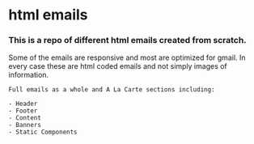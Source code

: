 # html emails
<h3>This is a repo of different html emails created from scratch.</h3> 
<p>Some of the emails are responsive and most are optimized for gmail. In every case these are html coded emails and not simply images of information.</p>

```
Full emails as a whole and A La Carte sections including:

- Header
- Footer
- Content
- Banners
- Static Components
```
